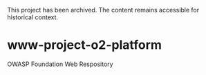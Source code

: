 This project has been archived. The content remains accessible for historical context.

# www-project-o2-platform
OWASP Foundation Web Respository
